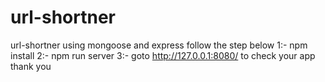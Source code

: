 # url-shortner
url-shortner using mongoose and express
follow the step below
1:- npm install
2:- npm run server
3:- goto http://127.0.0.1:8080/ to check your app
thank you
